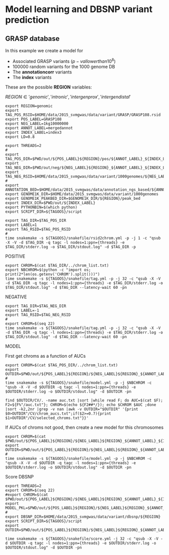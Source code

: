 # Model learning and DBSNP variant prediction

## GRASP database

In this example we create a model for

- Associated GRASP variants ($p-val lower than 10^8$)
- 100000 random variants for the 1000 genome DB
- The __annotationcorr__ variants
- The __index__ variants


These are the possible __REGION__ variables:

$REGION \in {'genomic', 'intronic', 'intergenprox', 'intergendistal'}$

~~~
export REGION=genomic
export TAG_POS_RSID=$HOME/data/2015_svmgwas/data/variant/GRASP/GRASP108.rsid
export POS_LABEL=GRASP108
export NEG_LABEL=1kg10000000
export ANNOT_LABEL=mergedannot
export INDEX_LABEL=index3
export LD=0.8
~~~

~~~
export THREADS=2
#
export TAG_POS_DIR=$PWD/out/${POS_LABEL}${REGION}/pos/${ANNOT_LABEL}_${INDEX_LABEL}
export TAG_NEG_DIR=$PWD/out/neg/${NEG_LABEL}${REGION}_${ANNOT_LABEL}_${INDEX_LABEL}
export TAG_NEG_RSID=$HOME/data/2015_svmgwas/data/variant/1000genomes/${NEG_LABEL}.rsid
#
export ANNOTATION_BED=$HOME/data/2015_svmgwas/data/annotation_ngs_based/${ANNOT_LABEL}/${ANNOT_LABEL}.bed
export GENOME1K_DIR=$HOME/data/2015_svmgwas/data/variant/1000genomes
export GENOME1K_PEAKBED_DIR=$GENOME1K_DIR/${REGION}/peak_bed
export INDEX_DIR=$PWD/out/${INDEX_LABEL}
export PYTHONBIN=$(which python)
export SCRIPT_DIR=${TAGOOS}/script
~~~

~~~
export TAG_DIR=$TAG_POS_DIR
export LABEL=1
export TAG_RSID=$TAG_POS_RSID
#
time snakemake -s ${TAGOOS}/snakefile/rsid2chrom.yml -p -j 1 -c "qsub -X -V -d $TAG_DIR -q tagc -l nodes=1:ppn={threads} -e $TAG_DIR/stderr.log -o $TAG_DIR/stdout.log" -d $TAG_DIR -p
~~~

POSITIVE

~~~
export CHROM=$(cat $TAG_DIR/../chrom_list.txt)
export NBCHROM=$(python -c "import os; print(2*len(os.getenv('CHROM').split()))")
time snakemake -s ${TAGOOS}/snakefile/tag.yml -p -j 32 -c "qsub -X -V -d $TAG_DIR -q tagc -l nodes=1:ppn={threads} -e $TAG_DIR/stderr.log -o $TAG_DIR/stdout.log" -d $TAG_DIR --latency-wait 60 -pn
~~~

NEGATIVE

~~~
export TAG_DIR=$TAG_NEG_DIR
export LABEL=-1
export TAG_RSID=$TAG_NEG_RSID
#
export CHROM=$(seq 22)
time snakemake -s ${TAGOOS}/snakefile/tag.yml -p -j 32 -c "qsub -X -V -d $TAG_DIR -q tagc -l nodes=1:ppn={threads} -e $TAG_DIR/stderr.log -o $TAG_DIR/stdout.log" -d $TAG_DIR --latency-wait 60 -pn
~~~

MODEL

First get chroms as a function of AUCs

~~~
export CHROM=$(cat $TAG_POS_DIR/../chrom_list.txt)
export OUTDIR=$PWD/out/${POS_LABEL}${REGION}/${NEG_LABEL}${REGION}_${ANNOT_LABEL}_${INDEX_LABEL}_model1
#
time snakemake -s ${TAGOOS}/snakefile/model.yml -p -j $NBCHROM -c "qsub -X -V -d $OUTDIR -q tagc -l nodes=1:ppn={threads} -e $OUTDIR/stderr.log -o $OUTDIR/stdout.log" -d $OUTDIR -pn
~~~

~~~
find $OUTDIR/CV/. -name auc.txt |sort |while read F; do AUC=$(cat $F); F2=${F%"/auc.txt"}; CHROM=$(echo ${F2##*/}); echo $CHROM $AUC ;done |sort -k2,2nr |grep -v nan |awk -v OUTDIR="$OUTDIR" '{print $0>OUTDIR"/CV/chrom_aucs.txt";if($2>=0.7){print $1>OUTDIR"/CV/selected_chroms.txt"}}'
~~~

If AUCs of chroms not good, then create a new model for this chromosomes

~~~
export CHROM=$(cat $PWD/out/${POS_LABEL}${REGION}/${NEG_LABEL}${REGION}_${ANNOT_LABEL}_${INDEX_LABEL}_model1/CV/selected_chroms.txt)
export OUTDIR=$PWD/out/${POS_LABEL}${REGION}/${NEG_LABEL}${REGION}_${ANNOT_LABEL}_${INDEX_LABEL}_model2
#
time snakemake -s ${TAGOOS}/snakefile/model.yml -p -j $NBCHROM -c "qsub -X -V -d $OUTDIR -q tagc -l nodes=1:ppn={threads} -e $OUTDIR/stderr.log -o $OUTDIR/stdout.log" -d $OUTDIR -pn
~~~

Score DBSNP

~~~
export THREADS=2
export CHROM=$(seq 22)
#export CHROM=$(cat $PWD/out/${POS_LABEL}${REGION}/${NEG_LABEL}${REGION}_${ANNOT_LABEL}_${INDEX_LABEL}_model1/CV/selected_chroms.txt)
export MODEL_PKL=$PWD/out/${POS_LABEL}${REGION}/${NEG_LABEL}${REGION}_${ANNOT_LABEL}_${INDEX_LABEL}_model1/model.pkl
#
export DBSNP_DIR=$HOME/data/2015_svmgwas/data/variant/dbsnp/${REGION}
export SCRIPT_DIR=${TAGOOS}/script
export OUTDIR=$PWD/out/${POS_LABEL}${REGION}/${NEG_LABEL}${REGION}_${ANNOT_LABEL}_${INDEX_LABEL}_dbsnp

time snakemake -s ${TAGOOS}/snakefile/score.yml -j 32 -c "qsub -X -V -d $OUTDIR -q tagc -l nodes=1:ppn={threads} -e $OUTDIR/stderr.log -o $OUTDIR/stdout.log" -d $OUTDIR -pn
~~~

